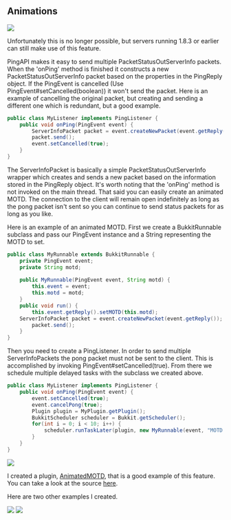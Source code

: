 ## Animations

<img src="https://i.imgur.com/LAQCN0K.gif"></img>

Unfortunately this is no longer possible, but servers running 1.8.3 or earlier can still make use of this feature.

PingAPI makes it easy to send multiple PacketStatusOutServerInfo packets. When the 'onPing' method is finished it constructs a new PacketStatusOutServerInfo packet based on the properties in the PingReply object. If the PingEvent is cancelled (Use PingEvent#setCancelled(boolean)) it won't send the packet. Here is an example of cancelling the original packet, but creating and sending a different one which is redundant, but a good example.

```java
public class MyListener implements PingListener {
    public void onPing(PingEvent event) {
        ServerInfoPacket packet = event.createNewPacket(event.getReply());
        packet.send();
        event.setCancelled(true);
    }
}
```

The ServerInfoPacket is basically a simple PacketStatusOutServerInfo wrapper which creates and sends a new packet based on the information stored in the PingReply object.
It's worth noting that the 'onPing' method is not invoked on the main thread. That said you can easily create an animated MOTD. The connection to the client will remain open indefinitely as long as the pong packet isn't sent so you can continue to send status packets for as long as you like.

Here is an example of an animated MOTD. First we create a BukkitRunnable subclass and pass our PingEvent instance and a String representing the MOTD to set.

```java
public class MyRunnable extends BukkitRunnable {
    private PingEvent event;
    private String motd;
    
    public MyRunnable(PingEvent event, String motd) {
        this.event = event;
        this.motd = motd;
    }
    public void run() {
        this.event.getReply().setMOTD(this.motd);
	ServerInfoPacket packet = event.createNewPacket(event.getReply());
        packet.send();
    }
}
```

Then you need to create a PingListener. In order to send multiple ServerInfoPackets the pong packet must not be sent to the client. This is accomplished by invoking PingEvent#setCancelled(true). From there we schedule multiple delayed tasks with the subclass we created above.

```java
public class MyListener implements PingListener {
    public void onPing(PingEvent event) {
        event.setCancelled(true);
        event.cancelPong(true);
        Plugin plugin = MyPlugin.getPlugin();
        BukkitScheduler scheduler = Bukkit.getScheduler();
        for(int i = 0; i < 10; i++) {
            scheduler.runTaskLater(plugin, new MyRunnable(event, "MOTD " + (i + 1)), i * 10);
        }
    }
}
```
<img src="https://i.imgur.com/0qf6ikW.gif">

I created a plugin, [AnimatedMOTD](https://www.spigotmc.org/resources/animatedmotd.67771/), that is a good example of this feature. You can take a look at the source [here](https://github.com/henry-anderson/PingAPI/tree/master/examples).

Here are two other examples I created.

<img src="https://proxy.spigotmc.org/09c0f839f3b6c2fc0cec2ff94ad3e439ba7b19ad?url=https%3A%2F%2Fi.imgur.com%2FDujGVO8.gif">

<img src="https://proxy.spigotmc.org/b1483c3a28e94b30fa8a9036b10d8994dec3231b?url=https%3A%2F%2Fi.imgur.com%2FodrR7TE.gif">
